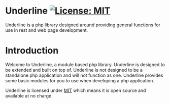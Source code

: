 # Underline [![License: MIT](https://img.shields.io/badge/License-MIT-yellow.svg)](https://opensource.org/licenses/MIT)

Underline is a php library designed around providing general functions for use in rest and web page development.

# Introduction

Welcome to Underline, a module based php library. Underline is designed to be extended and built on top of. 
Underline is not designed to be a standalone php application and will not function as one. Underline provides some basic 
modules for you to use when developing a php application.

Underline is licensed under [MIT](https://opensource.org/licenses/MIT) which means it is open source and available at no 
charge.